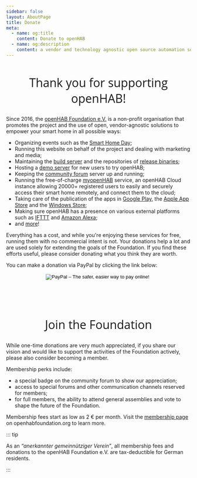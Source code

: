 ```yaml
---
sidebar: false
layout: AboutPage
title: Donate
meta:
  - name: og:title
    content: Donate to openHAB
  - name: og:description
    content: a vendor and technology agnostic open source automation software for your home
---
```


<style>
.big-title {
  font-family: 'Open Sans', sans-serif;
  font-size: 2rem;
  font-weight: 400;
  text-align: center;
}
img.illustration {
  width: 50%;
  transform: translateX(50%);
}
@media (max-width: 719px) {
  img.illustration {
    width: 100%;
    transform: translateX(0);
  }
}
</style>

<!--
image source: https://pixabay.com/en/volunteer-hands-help-colors-2055015/
license: CC0
-->
<h2 class="big-title">Thank you for supporting openHAB!</h2>

Since 2016, the [openHAB Foundation e.V.](https://www.openhabfoundation.org) is a non-profit organisation that
promotes the project and the use of open, vendor-agnostic solutions to empower your smart home in all possible ways:

- Organizing events such as the [Smart Home Day](/blog/2017-10-22-smarthomeday-ece.html);
- Running this website on behalf of the project and dealing with marketing and media;
- Maintaining the [build server](https://ci.openhab.com/) and the repositories of [release binaries](https://bintray.com/openhab);
- Hosting a [demo server](http://demo.openhab.org:8080/start/index) for new users to try openHAB;
- Keeping the [community forum](https://community.openhab.org/) server up and running;
- Running the free-of-charge [myopenHAB](https://community.openhab.org/) service, an openHAB Cloud instance
  allowing 20000+ registered users to easily and securely access their smart home remotely, and connect them to the cloud;
- Taking care of the publication of the apps in [Google Play](https://play.google.com/store/apps/details?id=org.openhab.habdroid),
  the [Apple App Store](https://itunes.apple.com/us/app/openhab/id492054521?mt=8) and the
  [Windows Store](https://www.microsoft.com/en-us/store/p/openhab/9nmq39ctwxgt);
- Making sure openHAB has a presence on various external platforms such as [IFTTT](https://ifttt.com/openhab)
  and [Amazon Alexa](https://www.amazon.com/openHAB-Foundation/dp/B01MTY7Z5L);
- and [more](/blog/2016-12-15-openhabfdn-takeoff.html)!

Everything has a cost, and while you're enjoying these services for free, running them with no commercial intent is not. Your donations help
a lot and are used solely for extending the goals of the Foundation. If you find these efforts useful, please consider donating what
you think they are worth.

You can make a donation via PayPal by clicking the link below:


<form action="https://www.paypal.com/cgi-bin/webscr" method="post" target="_top" style="text-align: center; margin-bottom: 100px;">
<input type="hidden" name="cmd" value="_s-xclick">
<input type="hidden" name="hosted_button_id" value="KPVP4NJESFENY">
<input type="image" style="border:none; background:transparent; margin:auto;" src="https://www.paypalobjects.com/webstatic/en_US/btn/btn_donate_cc_147x47.png" border="0" name="submit" alt="PayPal – The safer, easier way to pay online!">
<img alt="" border="0" src="https://www.paypalobjects.com/de_DE/i/scr/pixel.gif" width="1" height="1">
</form>

<h2 class="big-title">Join the Foundation</h2>

While one-time donations are very much appreciated, if you share our vision and would like to support the activities of the Foundation actively, please also consider becoming a member.

Membership perks include:

- a special badge on the community forum to show our appreciation;
- access to special forums and other communication channels reserved for members;
- for full members, the ability to attend general assemblies and vote to shape the future of the Foundation.

Membership fees start as low as 2 &euro; per month. Visit the [membership page](http://www.openhabfoundation.org/members/membership) on openhabfoundation.org to learn more.

::: tip

As an _“anerkannter gemeinnütziger Verein”_, all membership fees and donations to the openHAB Foundation e.V. are tax-deductible for German residents.

:::
